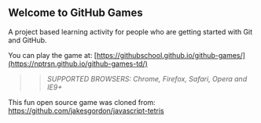 ## Welcome to GitHub Games

A project based learning activity for people who are getting started with Git and GitHub.

You can play the game at: [https://githubschool.github.io/github-games/](https://nptrsn.github.io/github-games-td/)

>> _*SUPPORTED BROWSERS*: Chrome, Firefox, Safari, Opera and IE9+_

This fun open source game was cloned from: https://github.com/jakesgordon/javascript-tetris
